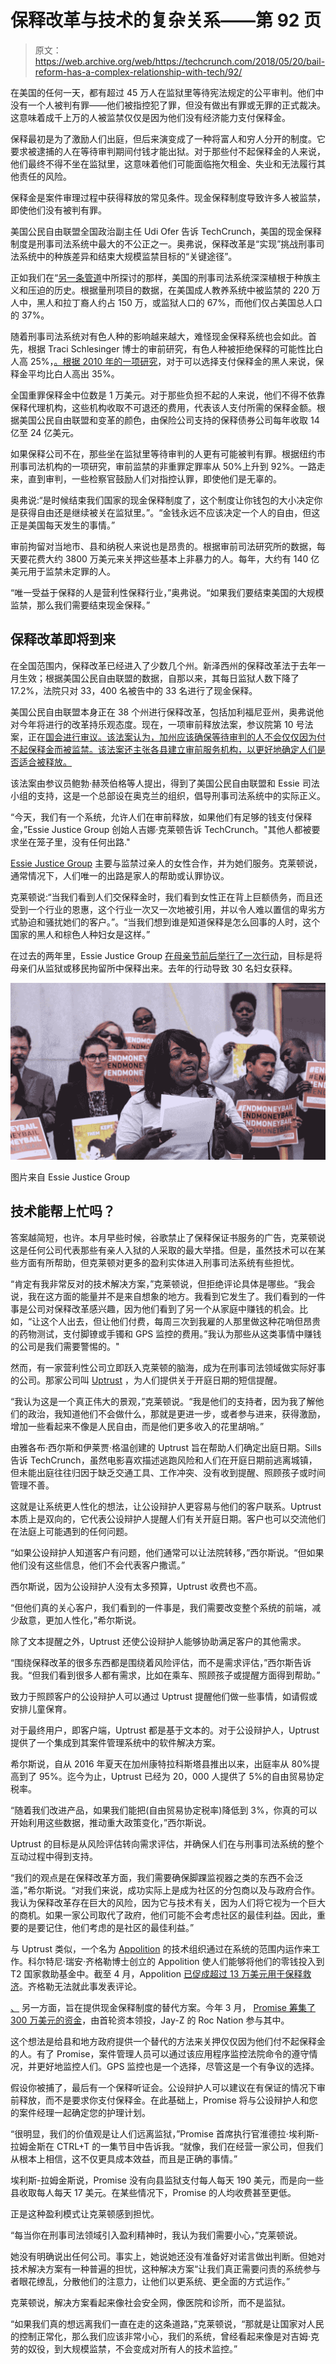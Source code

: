 # 保释改革与技术的复杂关系——第 92 页

> 原文：<https://web.archive.org/web/https://techcrunch.com/2018/05/20/bail-reform-has-a-complex-relationship-with-tech/92/>

在美国的任何一天，都有超过 45 万人在监狱里等待宪法规定的公平审判。他们中没有一个人被判有罪——他们被指控犯了罪，但没有做出有罪或无罪的正式裁决。这意味着成千上万的人被监禁仅仅是因为他们没有经济能力支付保释金。

保释最初是为了激励人们出庭，但后来演变成了一种将富人和穷人分开的制度。它要求被逮捕的人在等待审判期间付钱才能出狱。对于那些付不起保释金的人来说，他们最终不得不坐在监狱里，这意味着他们可能面临拖欠租金、失业和无法履行其他责任的风险。

保释金是案件审理过程中获得释放的常见条件。现金保释制度导致许多人被监禁，即使他们没有被判有罪。

美国公民自由联盟全国政治副主任 Udi Ofer 告诉 TechCrunch，美国的现金保释制度是刑事司法系统中最大的不公正之一。奥弗说，保释改革是“实现”挑战刑事司法系统中的种族差异和结束大规模监禁目标的“关键途径”。

正如我们在“[另一条管道](https://web.archive.org/web/20190115194919/https://techcrunch.com/2016/07/31/the-other-pipeline/)中所探讨的那样，美国的刑事司法系统深深植根于种族主义和压迫的历史。根据量刑项目的数据，在美国成人教养系统中被监禁的 220 万人中，黑人和拉丁裔人约占 150 万，或监狱人口的 67%，而他们仅占美国总人口的 37%。

随着刑事司法系统对有色人种的影响越来越大，难怪现金保释系统也会如此。首先，根据 Traci Schlesinger 博士的审前研究，有色人种被拒绝保释的可能性比白人高 25%，[。根据 2010 年的一项研究](https://web.archive.org/web/20190115194919/https://www.tandfonline.com/doi/abs/10.1080/07418820500088929)，对于可以选择支付保释金的黑人来说，保释金平均比白人高出 35%。

全国重罪保释金中位数是 1 万美元。对于那些负担不起的人来说，他们不得不依靠保释代理机构，这些机构收取不可退还的费用，代表该人支付所需的保释金额。根据美国公民自由联盟和变革的颜色，由保险公司支持的保释债券公司每年收取 14 亿至 24 亿美元。

如果保释公司不在，那些坐在监狱里等待审判的人更有可能被判有罪。根据纽约市刑事司法机构的一项研究，审前监禁的非重罪定罪率从 50%上升到 92%。一路走来，直到审判，一些检察官鼓励人们对指控认罪，即使他们是无辜的。

奥弗说:“是时候结束我们国家的现金保释制度了，这个制度让你钱包的大小决定你是获得自由还是继续被关在监狱里。”。“金钱永远不应该决定一个人的自由，但这正是美国每天发生的事情。”

审前拘留对当地市、县和纳税人来说也是昂贵的。根据审前司法研究所的数据，每天要花费大约 3800 万美元来关押这些基本上非暴力的人。每年，大约有 140 亿美元用于监禁未定罪的人。

“唯一受益于保释的人是营利性保释行业，”奥弗说。“如果我们要结束美国的大规模监禁，那么我们需要结束现金保释。”

## 保释改革即将到来

在全国范围内，保释改革已经进入了少数几个州。新泽西州的保释改革法于去年一月生效；根据美国公民自由联盟的数据，自那以来，其每日监狱人数下降了 17.2%，法院只对 33，400 名被告中的 33 名进行了现金保释。

美国公民自由联盟本身正在 38 个州进行保释改革，包括加利福尼亚州，奥弗说他对今年将进行的改革持乐观态度。现在，一项审前释放法案，参议院第 10 号法案，正在[国会进行审议。该法案认为，加州应该确保等待审判的人不会仅仅因为付不起保释金而被监禁。该法案还主张各县建立审前服务机构，以更好地确定人们是否适合被释放。](https://web.archive.org/web/20190115194919/https://leginfo.legislature.ca.gov/faces/billNavClient.xhtml?bill_id=201720180SB10)

该法案由参议员鲍勃·赫茨伯格等人提出，得到了美国公民自由联盟和 Essie 司法小组的支持，这是一个总部设在奥克兰的组织，倡导刑事司法系统中的实际正义。

“今天，我们有一个系统，允许人们在审前释放，如果他们有足够的钱支付保释金，”Essie Justice Group 创始人吉娜·克莱顿告诉 TechCrunch。"其他人都被要求坐在笼子里，没有任何出路."

[Essie Justice Group](https://web.archive.org/web/20190115194919/https://essiejusticegroup.org/) 主要与监禁过亲人的女性合作，并为她们服务。克莱顿说，通常情况下，人们唯一的出路是家人的帮助或认罪协议。

克莱顿说:“当我们看到人们交保释金时，我们看到女性正在背上巨额债务，而且还受到一个行业的恩惠，这个行业一次又一次地被引用，并以令人难以置信的卑劣方式胁迫和骚扰她们的客户。”。“当我们想到谁是知道保释是怎么回事的人时，这个国家的黑人和棕色人种妇女是这样。”

在过去的两年里，Essie Justice Group [在母亲节前后举行了一次行动](https://web.archive.org/web/20190115194919/https://mic.com/articles/189363/this-mothers-day-volunteers-are-paying-to-get-moms-out-of-jail-with-the-blackmamabailout-campaign#.P6kb0UiMP)，目标是将母亲们从监狱或移民拘留所中保释出来。去年的行动导致 30 名妇女获释。

![](img/bdd1841544d1c2db4fbf09c9d505787b.png)

图片来自 Essie Justice Group

## 技术能帮上忙吗？

答案越简短，也许。本月早些时候，谷歌禁止了保释保证书服务的广告，克莱顿说这是任何公司代表那些有亲人入狱的人采取的最大举措。但是，虽然技术可以在某些方面有所帮助，但克莱顿对更多的盈利实体进入刑事司法系统有些担忧。

“肯定有我非常反对的技术解决方案，”克莱顿说，但拒绝评论具体是哪些。“我会说，我在这方面的能量并不是来自想象的地方。我看到它发生了。我们看到的一件事是公司对保释改革感兴趣，因为他们看到了另一个从家庭中赚钱的机会。比如，“让这个人出去，但让他们付费，每周三次到我雇的人那里做这种花哨但昂贵的药物测试，支付脚镣或手镯和 GPS 监控的费用。”我认为那些从这类事情中赚钱的公司是我们需要警惕的。"

然而，有一家营利性公司立即跃入克莱顿的脑海，成为在刑事司法领域做实际好事的公司。那家公司叫 [Uptrust](https://web.archive.org/web/20190115194919/http://www.uptrust.co/) ，为人们提供关于开庭日期的短信提醒。

“我认为这是一个真正伟大的景观，”克莱顿说。“我是他们的支持者，因为我了解他们的政治，我知道他们不会做什么，那就是更进一步，或者参与进来，获得激励，增加一些看起来不像是人民自由，而是他们更多收入的花里胡哨。”

由雅各布·西尔斯和伊莱贾·格温创建的 Uptrust 旨在帮助人们确定出庭日期。Sills 告诉 TechCrunch，虽然电影喜欢描述逃跑风险和人们在开庭日期前逃离城镇，但未能出庭往往归因于缺乏交通工具、工作冲突、没有收到提醒、照顾孩子或时间管理不善。

这就是让系统更人性化的想法，让公设辩护人更容易与他们的客户联系。Uptrust 本质上是双向的，它代表公设辩护人提醒人们有关开庭日期。客户也可以交流他们在法庭上可能遇到的任何问题。

“如果公设辩护人知道客户有问题，他们通常可以让法院转移，”西尔斯说。“但如果他们没有这些信息，他们不会代表客户撒谎。”

西尔斯说，因为公设辩护人没有太多预算，Uptrust 收费也不高。

“但他们真的关心客户，我们看到的一件事是，我们需要改变整个系统的前端，减少敌意，更加人性化，”希尔斯说。

除了文本提醒之外，Uptrust 还使公设辩护人能够协助满足客户的其他需求。

“围绕保释改革的很多东西都是围绕着风险评估，而不是需求评估，”西尔斯告诉我。“但我们看到很多人都有需求，比如在乘车、照顾孩子或提醒方面得到帮助。”

致力于照顾客户的公设辩护人可以通过 Uptrust 提醒他们做一些事情，如请假或安排儿童保育。

对于最终用户，即客户端，Uptrust 都是基于文本的。对于公设辩护人，Uptrust 提供了一个集成到其案件管理系统中的软件解决方案。

希尔斯说，自从 2016 年夏天在加州康特拉科斯塔县推出以来，出庭率从 80%提高到了 95%。迄今为止，Uptrust 已经为 20，000 人提供了 5%的自由贸易协定税率。

“随着我们改进产品，如果我们能把(自由贸易协定税率)降低到 3%，你真的可以开始利用这些数据，推动重大政策变化，”西尔斯说。

Uptrust 的目标是从风险评估转向需求评估，并确保人们在与刑事司法系统的整个互动过程中得到支持。

“我们的观点是在保释改革方面，我们需要确保脚踝监视器之类的东西不会泛滥，”希尔斯说。“对我们来说，成功实际上是成为社区的分包商以及与政府合作。我认为保释改革存在巨大的风险，因为它与技术有关，因为人们将它视为一个巨大的商机。如果一家公司取代了政府，他们可能不会考虑社区的最佳利益。因此，重要的是要记住，他们考虑的是社区的最佳利益。”

与 Uptrust 类似，一个名为 [Appolition](https://web.archive.org/web/20190115194919/https://appolition.us/) 的技术组织通过在系统的范围内运作来工作。科尔特尼·瑞安·齐格勒博士创立的 Appolition 使人们能够将他们的零钱投入到 T2 国家救助基金中。截至 4 月，Appolition [已促成超过 13 万美元用于保释救济](https://web.archive.org/web/20190115194919/https://twitter.com/fakerapper/status/989877226341466113)。齐格勒无法就此事发表评论。

[、](https://web.archive.org/web/20190115194919/https://crunchbase.com/organization/promise) 另一方面，旨在提供现金保释制度的替代方案。今年 3 月， [Promise 筹集了 300 万美元的资金](https://web.archive.org/web/20190115194919/https://techcrunch.com/2018/03/19/jay-zs-roc-nation-and-first-round-capital-invest-3-million-in-bail-reform-startup-promise/)，由首轮资本领投，Jay-Z 的 Roc Nation 参与其中。

这个想法是给县和地方政府提供一个替代的方法来关押仅仅因为他们付不起保释金的人。有了 Promise，案件管理人员可以通过该应用程序监控法院命令的遵守情况，并更好地监控人们。GPS 监控也是一个选择，尽管这是一个有争议的选择。

假设你被捕了，最后有一个保释听证会。公设辩护人可以建议在有保证的情况下审前释放，而不是要求你支付保释金。在此基础上，Promise 将与公设辩护人和您的案件经理一起确定您的护理计划。

“很明显，我们的价值观是让人们远离监狱，”Promise 首席执行官淮德拉·埃利斯-拉姆金斯在 CTRL+T 的一集节目中告诉我。“就像，我们在经营一家公司，但我们从根本上相信，这不仅更具成本效益，而且是正确的事情。”

埃利斯-拉姆金斯说，Promise 没有向县监狱支付每人每天 190 美元，而是向一些县收取每人每天 17 美元。在某些情况下，Promise 的人均收费甚至更低。

正是这种盈利模式让克莱顿感到担忧。

“每当你在刑事司法领域引入盈利精神时，我认为我们需要小心，”克莱顿说。

她没有明确说出任何公司。事实上，她说她还没有准备好对诺言做出判断。但她对技术解决方案有一种普遍的担忧，这种解决方案“让我们真正需要问责的系统参与者眼花缭乱，分散他们的注意力，让他们以更系统、更全面的方式运作。”

克莱顿说，解决方案看起来像社会安全网，像医院和诊所，而不是监狱。

“如果我们真的想远离我们一直在走的这条道路，”克莱顿说，“那就是让国家对人民的控制正常化，那么我们应该非常小心，我们的系统，曾经看起来像是对吉姆·克劳的奴役，到大规模监禁，不会变成对所有人的技术监控。”